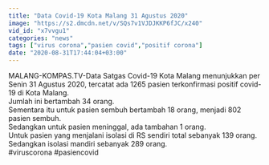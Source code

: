 ```yaml
---
title: "Data Covid-19 Kota Malang 31 Agustus 2020"
image: "https://s2.dmcdn.net/v/SQs7v1VJDJKKP6fJC/x240"
vid_id: "x7vvgu1"
categories: "news"
tags: ["virus corona","pasien covid","positif corona"]
date: "2020-08-31T17:44:04+03:00"
---
```

MALANG-KOMPAS.TV-Data Satgas Covid-19 Kota Malang menunjukkan per Senin 31 Agustus 2020, tercatat ada 1265 pasien terkonfirmasi positif covid-19 di Kota Malang.   <br>Jumlah ini bertambah 34 orang.   <br>Sementara itu untuk pasien sembuh bertambah 18 orang, menjadi 802 pasien sembuh.   <br>Sedangkan untuk pasien meninggal, ada tambahan 1 orang.   <br>Untuk pasien yang menjalani isolasi di RS sendiri total sebanyak 139 orang.   <br>Sedangkan isolasi mandiri sebanyak 289 orang.   <br>#viruscorona #pasiencovid   <br>
